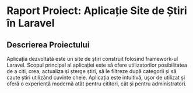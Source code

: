 # Raport Proiect: Aplicație Site de Știri în Laravel

## Descrierea Proiectului

Aplicația dezvoltată este un site de știri construit folosind framework-ul Laravel. Scopul principal al aplicației este să ofere utilizatorilor posibilitatea de a citi, crea, actualiza și șterge știri, să le filtreze după categorii și să caute știri utilizând cuvinte cheie. Aplicația este intuitivă, ușor de utilizat și oferă o experiență modernă atât pentru cititori, cât și pentru administratori.
